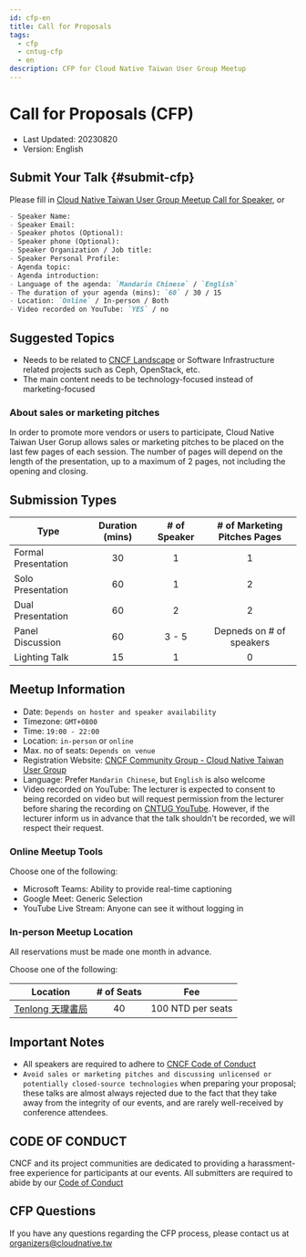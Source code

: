 ```yaml
---
id: cfp-en
title: Call for Proposals
tags:
  - cfp
  - cntug-cfp
  - en
description: CFP for Cloud Native Taiwan User Group Meetup
---
```


# Call for Proposals (CFP)

- Last Updated: 20230820
- Version: English

## Submit Your Talk {#submit-cfp}

Please fill in [Cloud Native Taiwan User Group Meetup Call for Speaker][7], or

```markdown title="submit-cfp"
- Speaker Name:
- Speaker Email:
- Speaker photos (Optional):
- Speaker phone (Optional):
- Speaker Organization / Job title:
- Speaker Personal Profile:
- Agenda topic:
- Agenda introduction:
- Language of the agenda: `Mandarin Chinese` / `English`
- The duration of your agenda (mins): `60` / 30 / 15
- Location: `Online` / In-person / Both
- Video recorded on YouTube: `YES` / no
```

## Suggested Topics

- Needs to be related to [CNCF Landscape][1] or Software Infrastructure related projects such as Ceph, OpenStack, etc.
- The main content needs to be technology-focused instead of marketing-focused

### About sales or marketing pitches

In order to promote more vendors or users to participate, Cloud Native Taiwan User Gorup allows sales or marketing pitches to be placed on the last few pages of each session. The number of pages will depend on the length of the presentation, up to a maximum of 2 pages, not including the opening and closing.

## Submission Types

| Type | Duration (mins) | # of Speaker | # of Marketing Pitches Pages|
|------|:---------------:|:------------:|:---------------------------:|
| Formal Presentation | 30 | 1 | 1 |
| Solo Presentation | 60 | 1 | 2 |
| Dual Presentation | 60 | 2 | 2 |
| Panel Discussion | 60 | 3 - 5 | Depneds on # of speakers |
| Lighting Talk | 15 | 1 | 0 |

## Meetup Information

- Date: `Depends on hoster and speaker availability`
- Timezone: `GMT+0800`
- Time: `19:00 - 22:00`
- Location: `in-person` or `online`
- Max. no of seats: `Depends on venue`
- Registration Website: [CNCF Community Group - Cloud Native Taiwan User Group][4]
- Language: Prefer `Mandarin Chinese`, but `English` is also welcome
- Video recorded on YouTube: The lecturer is expected to consent to being recorded on video but will request permission from the lecturer before sharing the recording on [CNTUG YouTube][5]. However, if the lecturer inform us in advance that the talk shouldn't be recorded, we will respect their request.

### Online Meetup Tools

Choose one of the following:

- Microsoft Teams: Ability to provide real-time captioning
- Google Meet: Generic Selection
- YouTube Live Stream: Anyone can see it without logging in

### In-person Meetup Location

All reservations must be made one month in advance.

Choose one of the following:

| Location | # of Seats | Fee |
|:--------:|:----------:|:---:|
| [Tenlong 天瓏書局][6] | 40 | 100 NTD per seats |

## Important Notes

- All speakers are required to adhere to [CNCF Code of Conduct][2]
- `Avoid sales or marketing pitches and discussing unlicensed or potentially closed-source technologies` when preparing your proposal; these talks are almost always rejected due to the fact that they take away from the integrity of our events, and are rarely well-received by conference attendees.

## CODE OF CONDUCT

CNCF and its project communities are dedicated to providing a harassment-free experience for participants at our events. All submitters are required to abide by our [Code of Conduct][2]

## CFP Questions

If you have any questions regarding the CFP process, please contact us at [organizers@cloudnative.tw](mailto:organizers@cloudnative.tw)

[1]: https://landscape.cncf.io/
[2]: https://github.com/cncf/foundation/blob/main/code-of-conduct.md
[3]: https://github.com/cncf/communitygroups
[4]: https://community.cncf.io/cloud-native-taiwan-user-group/
[5]: https://www.youtube.com/channel/UCoYY8K9fbfDtTY7m68UCATA
[6]: https://www.tenlong.com.tw/
[7]: https://docs.google.com/forms/d/e/1FAIpQLSd67skDYwAnDl_MO5sWIb5YxvP8yYmV0Swo4oNu7LSVtgrsUA/viewform?pli=1
